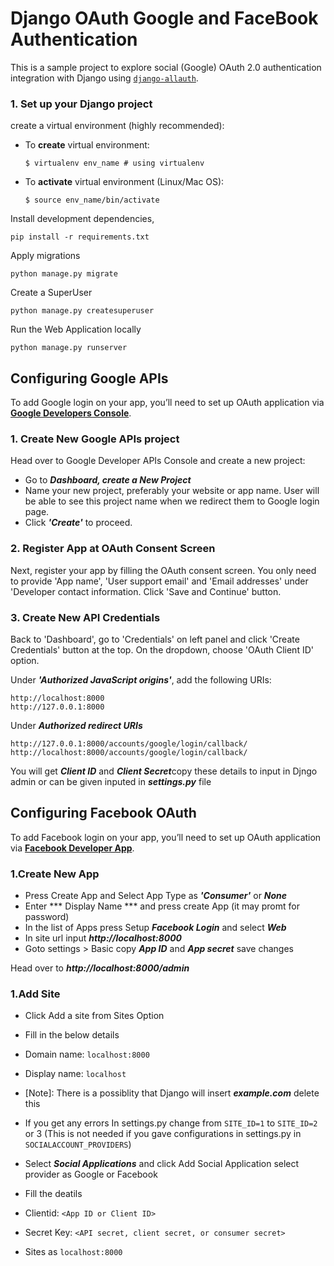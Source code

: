 # Django OAuth Google and FaceBook Authentication
This is a sample project to explore social (Google) OAuth 2.0 authentication integration with Django using [`django-allauth`](https://django-allauth.readthedocs.io/en/latest/index.html).

### 1. Set up your Django project

create a virtual environment (highly recommended):
- To **create** virtual environment:
    ```Shell
    $ virtualenv env_name # using virtualenv
    ``` 
- To **activate** virtual environment (Linux/Mac OS):
    ```Shell
    $ source env_name/bin/activate
    ``` 
Install development dependencies,

    pip install -r requirements.txt

Apply migrations

    python manage.py migrate

Create a SuperUser

    python manage.py createsuperuser

Run the Web Application locally

    python manage.py runserver

## Configuring Google APIs

To add Google login on your app, you’ll need to set up OAuth application via [**Google Developers Console**](https://console.developers.google.com/).


### 1. Create New Google APIs project

Head over to Google Developer APIs Console and create a new project:

- Go to ***Dashboard, create a New Project***
- Name your new project, preferably your website or app name. User will be able to see this project name when we redirect them to Google login page.
- Click ***'Create'*** to proceed.

### 2. Register App at OAuth Consent Screen

Next, register your app by filling the OAuth consent screen. You only need to provide 'App name', 'User support email' and 'Email addresses' under 'Developer contact information. Click 'Save and Continue' button.

### 3. Create New API Credentials

Back to 'Dashboard', go to 'Credentials' on left panel and click 'Create Credentials' button at the top. On the dropdown, choose 'OAuth Client ID' option.

Under ***'Authorized JavaScript origins'***, add the following URIs:

    http://localhost:8000
    http://127.0.0.1:8000

Under ***Authorized redirect URIs***

    http://127.0.0.1:8000/accounts/google/login/callback/
    http://localhost:8000/accounts/google/login/callback/

You will get ***Client ID*** and ***Client Secret***copy these details to input in Djngo admin or can be given inputed in ***settings.py*** file


## Configuring Facebook OAuth

To add Facebook login on your app, you’ll need to set up OAuth application via [**Facebook Developer App**](https://developers.facebook.com/apps).

### 1.Create New App

- Press Create App  and Select App Type as ***'Consumer'*** or ***None*** 
- Enter *** Display Name *** and press create App (it may promt for password)
- In the list of Apps press Setup ***Facebook Login*** and select ***Web*** 
- In site url input ***http://localhost:8000***
- Goto settings > Basic copy ***App ID*** and ***App secret*** save changes


Head over to ***http://localhost:8000/admin*** 

### 1.Add Site

- Click Add a site from Sites Option
- Fill in the below details
- Domain name: `localhost:8000`
- Display name: `localhost`

- [Note]: There is a possiblity that Django will insert ***example.com*** delete this
- If you get any errors In settings.py change from `SITE_ID=1` to `SITE_ID=2` or 3 (This is not needed if you gave configurations in settings.py in `SOCIALACCOUNT_PROVIDERS`)

- Select ***Social Applications*** and click Add Social Application select provider as Google or Facebook
- Fill the deatils
- Clientid: `<App ID or Client ID>`
- Secret Key: `<API secret, client secret, or consumer secret>`
- Sites as `localhost:8000`